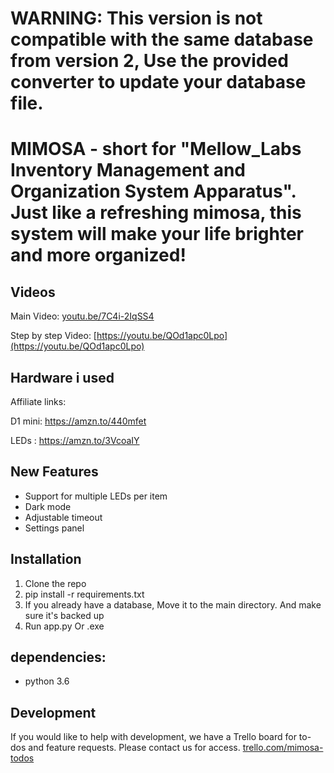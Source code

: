 # WARNING: This version is not compatible with the same database from version 2, Use the provided converter to update your database file.

# MIMOSA - short for "Mellow_Labs Inventory Management and Organization System Apparatus". Just like a refreshing mimosa, this system will make your life brighter and more organized!

## Videos

Main Video:
[youtu.be/7C4i-2IqSS4](https://youtu.be/7C4i-2IqSS4)

Step by step Video:
[https://youtu.be/QOd1apc0Lpo](https://youtu.be/QOd1apc0Lpo)

## Hardware i used

Affiliate links:

D1 mini: https://amzn.to/440mfet

LEDs : https://amzn.to/3VcoaIY

## New Features

- Support for multiple LEDs per item
- Dark mode
- Adjustable timeout
- Settings panel

## Installation

1. Clone the repo
2. pip install -r requirements.txt
3. If you already have a database, Move it to the main directory. And make sure it's backed up
4. Run app.py Or .exe

## dependencies:

- python 3.6

## Development

If you would like to help with development, we have a Trello board for to-dos and feature requests. Please contact us for access.
[trello.com/mimosa-todos](https://trello.com/invite/b/es69yaRU/ATTI349558717e0304248c5ca4064938da9bAE64E809/mimosa-todos)
